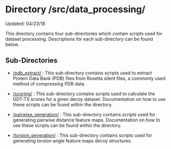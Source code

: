 # Directory /src/data_processing/
Updated: 04/23/18

This directory contains four sub-directories which contain scripts used for dataset
processing. Descriptions for each sub-directory can be found below.

## Sub-Directories

- [/pdb_extract/](src/data_processing/pdb_extract) : This sub-directory contains scripts
used to extract Protein Data Bank (PDB) files from Rosetta silent files, a commonly
used method of compressing PDB data.

- [/scoring/](scoring) : This sub-directory contains scripts
used to calculate the GDT-TS scores for a given decoy dataset. Documentation on
how to use these scripts can be found within the directory.

- [/pairwise_generation/](src/data_processing/pairwise_generation) : This sub-directory
contains scripts used for generating pairwise distance feature maps. Documentation on
how to use these scripts can be found within the directory.

- [/torsion_generation/](src/data_processing/torsion_generation) : This sub-directory
contains scripts used for generating torsion angle feature maps decoy structures.
